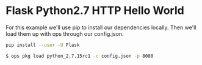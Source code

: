Flask Python2.7 HTTP Hello World
==================

For this example we'll use pip to install our dependencies locally. Then
we'll load them up with ops through our config.json.

```sh
pip install --user -U Flask
```

```sh
$ ops pkg load python_2.7.15rc1 -c config.json -p 8080
```
